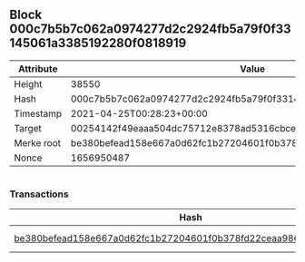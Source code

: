 ## Block 000c7b5b7c062a0974277d2c2924fb5a79f0f33145061a3385192280f0818919

Attribute | Value
--- | ---
Height | 38550
Hash | 000c7b5b7c062a0974277d2c2924fb5a79f0f33145061a3385192280f0818919
Timestamp | 2021-04-25T00:28:23+00:00
Target | 00254142f49eaaa504dc75712e8378ad5316cbcead634704b3734b6271167cc4
Merke root | be380befead158e667a0d62fc1b27204601f0b378fd22ceaa986c0025ad96ddb
Nonce | 1656950487

```

```

### Transactions

Hash | Amount
--- | ---
[be380befead158e667a0d62fc1b27204601f0b378fd22ceaa986c0025ad96ddb](be380befead158e667a0d62fc1b27204601f0b378fd22ceaa986c0025ad96ddb.md) | 10.00000000 SKEPTI 
